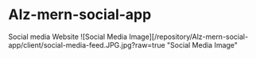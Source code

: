 # Alz-mern-social-app
Social media Website
![Social Media Image][/repository/Alz-mern-social-app/client/social-media-feed.JPG.jpg?raw=true "Social Media Image"
